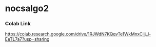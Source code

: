 # nocsalgo2
### Colab Link
https://colab.research.google.com/drive/1RJWdN7KQqvTe1WkMnxCijj_l-EeTL7a7?usp=sharing
